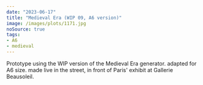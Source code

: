 ```yaml
---
date: "2023-06-17"
title: "Medieval Era (WIP 09, A6 version)"
image: /images/plots/1171.jpg
noSource: true
tags:
- A6
- medieval
---
```


Prototype using the WIP version of the Medieval Era generator. adapted for A6 size. made live in the street, in front of Paris' exhibit at Gallerie Beausoleil.
